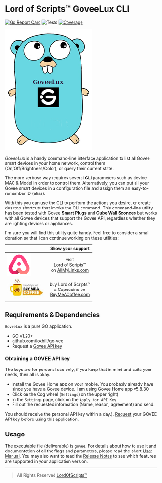 # Lord of Scripts&trade; GoveeLux CLI

[![Go Report Card](https://goreportcard.com/badge/github.com/lordofscripts/govee?style=flat-square)](https://goreportcard.com/report/github.com/lordofscripts/govee)
![Tests](https://github.com/lordofscripts/govee/actions/workflows/go.yml/badge.svg)
[![Coverage](https://coveralls.io/repos/github/lordofscripts/govee/badge.svg?branch=main)](https://coveralls.io/github/lordofscripts/govee?branch=main)

![Successful](./docs/assets/goveelux.png)

*GoveeLux* is a handy command-line interface application to list all Govee smart
devices in your home network,  control them (On/Off/Brightness/Color), or
query their current state.

The more verbose way requires several **CLI** parameters such as device MAC & Model
in order to control them. Alternatively, you can put all your Govee smart
devices in a configuration file and assign them an easy-to-remember ID (alias).

With this you can use the CLI to perform the actions you desire, or create
desktop shortcuts that invoke the CLI command. This command-line utility has been tested
with Govee **Smart Plugs** and **Cube Wall Sconces** but works with all Govee devices that support
the Govee API, regardless whether they are lighting devices or appliances.

I'm sure you will find this utility quite handy. Feel free to consider a small
donation so that I can continue working on these utilities:


|     | Show your support   |
| --- | :---: |
| [ ![AllMyLinks](./docs/assets/allmylinks.png)](https://allmylinks.com/lordofscripts)      | visit <br> Lord of Scripts&trade; <br> on [AllMyLinks.com](https://allmylinks.com/lordofscripts)                  |
| [ ![Buy me a coffee](./docs/assets/buymecoffee.jpg)](https://allmylinks.com/lordofscripts)|  buy Lord of Scripts&trade; <br> a Capuccino on <br>[BuyMeACoffee.com](https://www.buymeacoffee.com/lostinwriting)|


## Requirements & Dependencies

`GoveeLux` is a pure GO application.

- GO v1.20+
- github.com/loxhill/go-vee
- Request a [Govee API key](https://developer.govee.com/reference/apply-you-govee-api-key)

### Obtaining a GOVEE API key

The keys are for personal use only, if you keep that in mind and suits your needs,
then all is okay.

- Install the Govee Home app on your mobile. You probably already have since
  you have a Govee device. I am using Govee Home app v5.8.30.
- Click on the Cog wheel (`Settings`) on the upper right)
- In the `Settings` page, click on the `Apply for API Key`
- Fill out the requested information (Name, reason, agreement) and send.

You should receive the personal API key within a day.).
[Request](https://developer.govee.com/reference/apply-you-govee-api-key) your
GOVEE API key before using this application.

## Usage

The executable file (deliverable) is `govee`. For details about how to use it and documentation
of all the flags and parameters, please read the short [User Manual](./docs/USER_MANUAL.md).
You may also want to read the [Release Notes](./docs/CHANGELOG.md) to see which
features are supported in your application version.

-----
> All Rights Reserved [LordOfScripts&trade;](https://allmylinks.com/lordofscripts)
